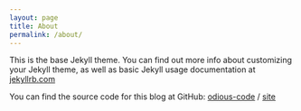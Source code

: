 ```yaml
---
layout: page
title: About
permalink: /about/
---
```


This is the base Jekyll theme. You can find out more info about customizing your Jekyll theme, as well as basic Jekyll usage documentation at [jekyllrb.com](https://jekyllrb.com/)

You can find the source code for this blog at GitHub:
[odious-code][this-org] /
[site](https://github.com/odious-code/site)


[this-org]: https://github.com/odious-code
